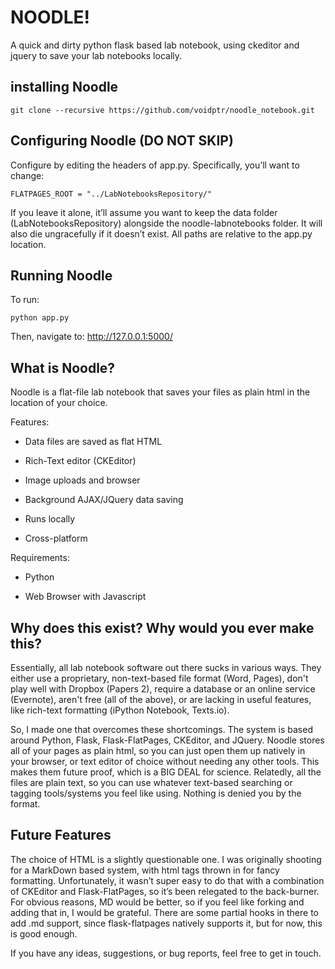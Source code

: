 # NOODLE!

A quick and dirty python flask based lab notebook, using ckeditor and
jquery to save your lab notebooks locally.

## installing Noodle

    git clone --recursive https://github.com/voidptr/noodle_notebook.git 

## Configuring Noodle (DO NOT SKIP)

Configure by editing the headers of app.py. Specifically, you’ll want to
change:

    FLATPAGES_ROOT = "../LabNotebooksRepository/"

If you leave it alone, it’ll assume you want to keep the data folder
(LabNotebooksRepository) alongside the noodle-labnotebooks folder. It
will also die ungracefully if it doesn’t exist. All paths are relative
to the app.py location.

## Running Noodle

To run:

    python app.py

Then, navigate to: <http://127.0.0.1:5000/>

## What is Noodle? 

Noodle is a flat-file lab notebook that saves your files as plain html
in the location of your choice.

Features:

-   Data files are saved as flat HTML

-   Rich-Text editor (CKEditor)

-   Image uploads and browser

-   Background AJAX/JQuery data saving

-   Runs locally

-   Cross-platform

Requirements:

-   Python

-   Web Browser with Javascript

## Why does this exist? Why would you ever make this?

Essentially, all lab notebook software out there sucks in various ways.
They either use a proprietary, non-text-based file format (Word, Pages),
don't play well with Dropbox (Papers 2), require a database or an online
service (Evernote), aren't free (all of the above), or are lacking in
useful features, like rich-text formatting (iPython Notebook, Texts.io).

So, I made one that overcomes these shortcomings. The system is based
around Python, Flask, Flask-FlatPages, CKEditor, and JQuery. Noodle
stores all of your pages as plain html, so you can just open them up
natively in your browser, or text editor of choice without needing any
other tools. This makes them future proof, which is a BIG DEAL for
science. Relatedly, all the files are plain text, so you can use
whatever text-based searching or tagging tools/systems you feel like
using. Nothing is denied you by the format.

## Future Features

The choice of HTML is a slightly questionable one. I was originally
shooting for a MarkDown based system, with html tags thrown in for fancy
formatting. Unfortunately, it wasn’t super easy to do that with a
combination of CKEditor and Flask-FlatPages, so it’s been relegated to
the back-burner. For obvious reasons, MD would be better, so if you feel
like forking and adding that in, I would be grateful. There are some
partial hooks in there to add .md support, since flask-flatpages
natively supports it, but for now, this is good enough.

If you have any ideas, suggestions, or bug reports, feel free to get in
touch.
